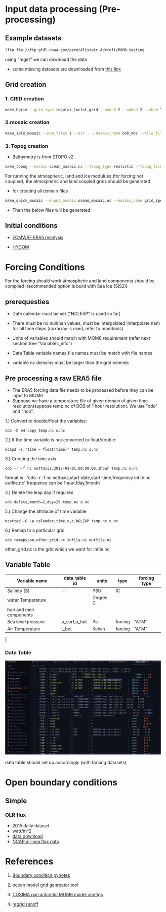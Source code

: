 
# Input data processing (Pre-processing)

## Example datasets 

```BASH 
lftp ftp://ftp.gfdl.noaa.gov/perm/Alistair.Adcroft/MOM6-testing

```
using "mget" we can download the data

- some missing datasets are downloaded from [this link](https://svn-ccsm-inputdata.cgd.ucar.edu/trunk/inputdata/ocn/mom/tx0.25v1/)

## Grid creation

### 1. GRID creation

```BASH
make_hgrid --grid_type regular_lonlat_grid --nxbnd 2 --nybnd 2 --xbnd 77,99 --ybnd 4,23 --nlon 524 --nlat 384 --verbose'
```
### 2.mosaic creation

```BASH
make_solo_mosaic --num_tiles 1 --dir . --mosaic_name bob_mos --tile_file mom_grid.nc --periodx 0 --periody 0
```

### 3. Topog creation

- Bathymetry is from ETOPO v2 


```BASH
make_topog --mosaic ocean_mosaic.nc --topog_type realistic --topog_file gebco_test.nc --topog_field depth --scale_factor 1
```

For running the atmospheric, land and ice modulues (for forcing not coupled), the atmospheric and land coupled grids should be generated 

- for creating all domain files 

```BASH
make_quick_mosaic --input_mosaic ocean_mosaic.nc --mosaic_name grid_spec --ocean_topog topog.nc

```
- Then the below files will be generated



## Initial conditions

- [ECMWRF ERA5 reanlysis](https://www.ecmwf.int/en/research/climate-reanalysis/ocean-reanalysis)

- [HYCOM]()

# Forcing Conditions 

For the forcing should work atmospheric and land components should be compiled (recommended option is build with Sea Ice (SIS2))

## prerequesties

- Date calendar must be set ("NOLEAP" is used so far)

- There must be no null/nan values, must be interpolated (interpolate nan) for all time steps (rioxarray is used, refer to momtools)
- Units of variables should match with MOM6 requirement (refer next section tree "Variables_info")
- Data Table variable names,file names must be match with file names
- variable nc domains must be larger than the grid extends

## Pre processing a raw ERA5 file

- The ERA5 forcing data file needs to be processed before they can be input to MOM6
- Suppose we have a temperature file of given domain of given time resolution(suppose temp.nc of BOB of 1 hour resolution). We use "cdo" and "nco".

1.) Convert to double/float the variables:
```
cdo -b 64 copy temp.nc o.nc
```

2.) If the time variable is not converted to float/double:
```
ncap2 -s 'time = float(time)' temp.nc o.nc 
```

3.) Creating the time axis
```
cdo -r -f nc settaxis,2012-01-01,00:00:00,1hour temp.nc o.nc
```
format is : 'cdo -r -f nc settaxis,start-date,start-time,frequency infile.nc outfile.nc'
frequency can be 1hour,1day,1month

4.) Delete the leap day if required
```
cdo delete,month=2,day=29 temp.nc o.nc 
```

5.) Change the attribute of time variable
```
ncatted -O -a calendar,time,o,c,NOLEAP temp.nc o.nc 
```

6.) Remap to a particular grid 
```
cdo remapycon,other_grid.nc infile.nc outfile.nc
```
other_grid.nc is the grid which we want for infile.nc 

## Variable Table

| Variable name | data_table id | units | type | forcing type |
| --------------|---------------|-------|------|--------------|
Salinity (S) |  -- | PSU | IC | 
| water Temperature | | Degree C |
| hori and meri components | | |
Sea level pressure | p_surf,p_bot | Pa | forcing |"ATM"
| Air Temperature | t_bot | Kelvin | forcing| "ATM"  
| 
### Data Table

![](Screenshot%20from%202021-11-15%2014-17-47.png)

data table should set up accordingly (with forcing datasets)

# Open boundary conditions

## Simple 




### OLR flux 

- 2015 daily dataset 
- watt/m^2
- [data download](https://www.ncei.noaa.gov/products/climate-data-records/outgoing-longwave-radiation-daily)
- [NCAR air-sea flux data](https://rda.ucar.edu/datasets/ds260.2/)


# References

1. [Boundary condition pynotes](https://github.com/ESMG/regionalMOM6_notebooks/blob/master/creating_obc_input_files/panArctic_OBC_from_global_MOM6.ipynb)
2. [ocean model grid genreator tool](https://github.com/nikizadehgfdl/ocean_model_grid_generator)
3. [COSIMA pan antarctic MOM6 model configs](https://github.com/COSIMA/mom6-panan)

4. [regrid runoff](https://github.com/adcroft/regrid_runoff)
